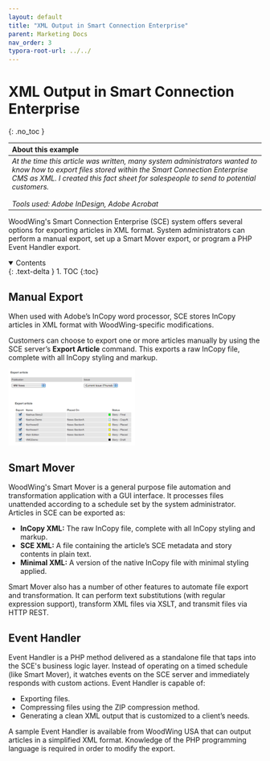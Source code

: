 ```yaml
---
layout: default
title: "XML Output in Smart Connection Enterprise"
parent: Marketing Docs
nav_order: 3
typora-root-url: ../../
---
```


# XML Output in Smart Connection Enterprise
{: .no_toc }

| About this example                                           |
| :----------------------------------------------------------- |
| *At the time this article was written, many system administrators wanted to know how to export files stored within the Smart Connection Enterprise CMS as XML. I created this fact sheet for salespeople to send to potential customers.<br /><br />Tools used: Adobe InDesign, Adobe Acrobat* |

WoodWing's Smart Connection Enterprise (SCE) system offers several options for exporting articles in XML format. System administrators can perform a manual export, set up a Smart Mover export, or program a PHP Event Handler export.

<details open markdown="block">
  <summary>
    Contents
  </summary>
  {: .text-delta }
1. TOC
{:toc}
</details>

## Manual Export

When used with Adobe’s InCopy word processor, SCE stores InCopy articles in XML format with WoodWing-specific modifications.

Customers can choose to export one or more articles manually by using the SCE server’s **Export Article** command. This exports a raw InCopy file, complete with all InCopy styling and markup.

<img width ="50%" src="/files/images/manual-export-1.png" />

## Smart Mover

WoodWing's Smart Mover is a general purpose file automation and transformation application with a GUI interface. It processes files unattended according to a schedule set by the system administrator. Articles in SCE can be exported as:

- **InCopy XML:** The raw InCopy file, complete with all InCopy styling and markup.
- **SCE XML:** A file containing the article’s SCE metadata and story contents in plain text.
- **Minimal XML:** A version of the native InCopy file with minimal styling applied.

Smart Mover also has a number of other features to automate file export and transformation. It can perform text substitutions (with regular expression support), transform XML files via XSLT, and transmit files via HTTP REST.

## Event Handler

Event Handler is a PHP method delivered as a standalone file that taps into the SCE's business logic layer. Instead of operating on a timed schedule (like Smart Mover), it watches events on the SCE server and immediately responds with custom actions. Event Handler is capable of:

- Exporting files.
- Compressing files using the ZIP compression method.
- Generating a clean XML output that is customized to a client’s needs.

A sample Event Handler is available from WoodWing USA that can output articles in a simplified XML format. Knowledge of the PHP programming language is required in order to modify the export.

